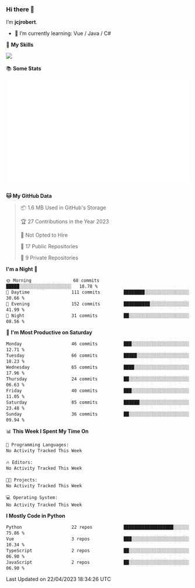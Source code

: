 ### Hi there 👋

I’m **jcjrobert**.

- 🌱 I’m currently learning: Vue / Java / C#

🌟 **My Skills**

![](https://img.shields.io/badge/-Python-3e74a2?style=flat-square&logo=Python&logoColor=fff)

📚 **Some Stats**

![](https://github.com/jcjrobert/github-stats/blob/master/generated/overview.svg)

<!--START_SECTION:waka-->
**🐱 My GitHub Data** 

> 📦 1.6 MB Used in GitHub's Storage 
 > 
> 🏆 27 Contributions in the Year 2023
 > 
> 🚫 Not Opted to Hire
 > 
> 📜 17 Public Repositories 
 > 
> 🔑 9 Private Repositories 
 > 
**I'm a Night 🦉** 

```text
🌞 Morning                68 commits          █████░░░░░░░░░░░░░░░░░░░░   18.78 % 
🌆 Daytime                111 commits         ████████░░░░░░░░░░░░░░░░░   30.66 % 
🌃 Evening                152 commits         ██████████░░░░░░░░░░░░░░░   41.99 % 
🌙 Night                  31 commits          ██░░░░░░░░░░░░░░░░░░░░░░░   08.56 % 
```
📅 **I'm Most Productive on Saturday** 

```text
Monday                   46 commits          ███░░░░░░░░░░░░░░░░░░░░░░   12.71 % 
Tuesday                  66 commits          █████░░░░░░░░░░░░░░░░░░░░   18.23 % 
Wednesday                65 commits          ████░░░░░░░░░░░░░░░░░░░░░   17.96 % 
Thursday                 24 commits          ██░░░░░░░░░░░░░░░░░░░░░░░   06.63 % 
Friday                   40 commits          ███░░░░░░░░░░░░░░░░░░░░░░   11.05 % 
Saturday                 85 commits          ██████░░░░░░░░░░░░░░░░░░░   23.48 % 
Sunday                   36 commits          ██░░░░░░░░░░░░░░░░░░░░░░░   09.94 % 
```


📊 **This Week I Spent My Time On** 

```text
💬 Programming Languages: 
No Activity Tracked This Week

🔥 Editors: 
No Activity Tracked This Week

🐱‍💻 Projects: 
No Activity Tracked This Week

💻 Operating System: 
No Activity Tracked This Week
```

**I Mostly Code in Python** 

```text
Python                   22 repos            ███████████████████░░░░░░   75.86 % 
Vue                      3 repos             ███░░░░░░░░░░░░░░░░░░░░░░   10.34 % 
TypeScript               2 repos             ██░░░░░░░░░░░░░░░░░░░░░░░   06.90 % 
JavaScript               2 repos             ██░░░░░░░░░░░░░░░░░░░░░░░   06.90 % 
```




 Last Updated on 22/04/2023 18:34:26 UTC
<!--END_SECTION:waka-->
